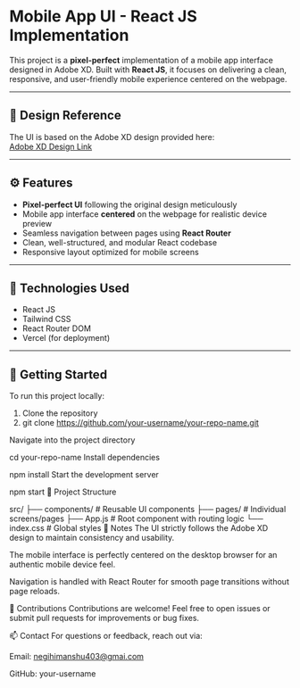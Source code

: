 # Mobile App UI - React JS Implementation

This project is a **pixel-perfect** implementation of a mobile app interface designed in Adobe XD. Built with **React JS**, it focuses on delivering a clean, responsive, and user-friendly mobile experience centered on the webpage.

---

## 🎨 Design Reference

The UI is based on the Adobe XD design provided here:  
[Adobe XD Design Link](https://xd.adobe.com/view/b68eea25-003d-4a5d-8fdd-d463eeb20b32-e3dd)

---

## ⚙️ Features

- **Pixel-perfect UI** following the original design meticulously
- Mobile app interface **centered** on the webpage for realistic device preview
- Seamless navigation between pages using **React Router**
- Clean, well-structured, and modular React codebase
- Responsive layout optimized for mobile screens

---

## 🧰 Technologies Used

- React JS
- Tailwind CSS
- React Router DOM
- Vercel (for deployment)

---

## 🚀 Getting Started

To run this project locally:

1. Clone the repository
2. 
   git clone https://github.com/your-username/your-repo-name.git

Navigate into the project directory


cd your-repo-name
Install dependencies


npm install
Start the development server


npm start
📝 Project Structure

src/
 ├── components/      # Reusable UI components
 ├── pages/           # Individual screens/pages
 ├── App.js           # Root component with routing logic
 └── index.css        # Global styles
📌 Notes
The UI strictly follows the Adobe XD design to maintain consistency and usability.

The mobile interface is perfectly centered on the desktop browser for an authentic mobile device feel.

Navigation is handled with React Router for smooth page transitions without page reloads.

🙌 Contributions
Contributions are welcome! Feel free to open issues or submit pull requests for improvements or bug fixes.

📫 Contact
For questions or feedback, reach out via:

Email: negihimanshu403@gmai.com

GitHub: your-username

